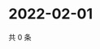 # 2022-02-01

共 0 条

<!-- BEGIN WEIBO -->
<!-- 最后更新时间 Tue Feb 01 2022 02:10:07 GMT+0800 (China Standard Time) -->

<!-- END WEIBO -->
